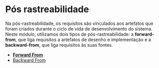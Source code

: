 # Pós rastreabilidade
Na pós-rastreabilidade, os requisitos são vinculados aos artefatos que foram criados durante o ciclo de vida de desenvolvimento do sistema. Neste módulo, utilizamos dois tipos de pós-rastreabilidade: a <strong>forward-from</strong>, que liga requisitos a artefatos de desenho e implementação e a <strong>backward-from</strong>, que liga requisitos às suas fontes.

- [**Forward From**](docs/post_traceability/forward_from.md)
- [Backward From](docs/post_traceability/backward_from.md)
